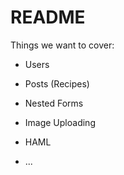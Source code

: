 # README

Things we want to cover:

* Users

* Posts (Recipes)

* Nested Forms

* Image Uploading

* HAML

* ...
